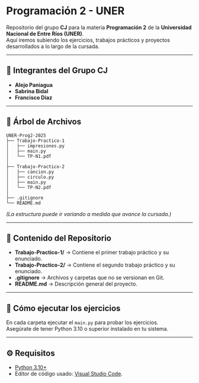 # Programación 2 - UNER

Repositorio del grupo **CJ** para la materia **Programación 2** de la **Universidad Nacional de Entre Ríos (UNER)**.  
Aquí iremos subiendo los ejercicios, trabajos prácticos y proyectos desarrollados a lo largo de la cursada.

---

## 👥 Integrantes del Grupo CJ

- **Alejo Paniagua**
- **Sabrina Bidal**
- **Francisco Diaz**

---

## 🌳 Árbol de Archivos

```text
UNER-Prog2-2025
├── Trabajo-Practico-1
│   ├── impresiones.py
│   ├── main.py
│   └── TP-N1.pdf
│
├── Trabajo-Practico-2
│   ├── cancion.py
│   ├── circulo.py
│   ├── main.py
│   └── TP-N2.pdf
│
├── .gitignore
└── README.md
```

_(La estructura puede ir variando a medida que avance la cursada.)_

---

## 📂 Contenido del Repositorio

- **Trabajo-Practico-1/** → Contiene el primer trabajo práctico y su enunciado.
- **Trabajo-Practico-2/** → Contiene el segundo trabajo práctico y su enunciado.
- **.gitignore** → Archivos y carpetas que no se versionan en Git.
- **README.md** → Descripción general del proyecto.

---

## 🚀 Cómo ejecutar los ejercicios

En cada carpeta ejecutar el `main.py` para probar los ejercicios.  
Asegúrate de tener Python 3.10 o superior instalado en tu sistema.

---

## ⚙️ Requisitos

- [Python 3.10+](https://www.python.org/downloads/)
- Editor de código usado: [Visual Studio Code](https://code.visualstudio.com/).
